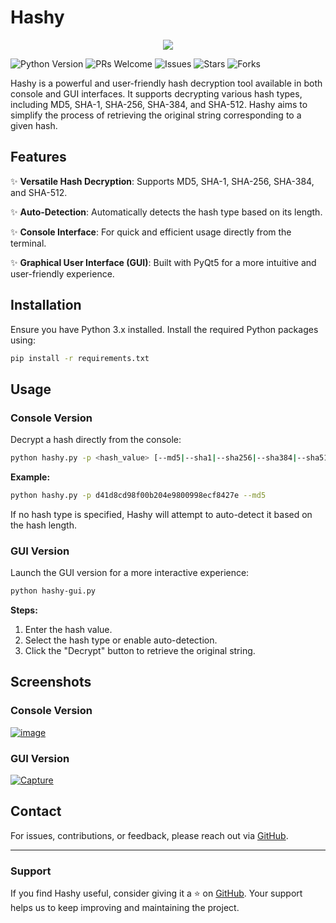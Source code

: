 # Hashy

<center><img src="https://i.ibb.co/BfM6pJX/removal-ai-ad8ac601-8aaa-4621-848b-8a7ba46c4c7c-17183697753304avxpuuj.png" border="0"/></center>

![Python Version](https://img.shields.io/badge/Python-3.x-blue)
![PRs Welcome](https://img.shields.io/badge/PRs-welcome-brightgreen)
![Issues](https://img.shields.io/github/issues/zanesense/hashy)
![Stars](https://img.shields.io/github/stars/zanesense/hashy)
![Forks](https://img.shields.io/github/forks/zanesense/hashy)

Hashy is a powerful and user-friendly hash decryption tool available in both console and GUI interfaces. It supports decrypting various hash types, including MD5, SHA-1, SHA-256, SHA-384, and SHA-512. Hashy aims to simplify the process of retrieving the original string corresponding to a given hash.

## Features

✨ **Versatile Hash Decryption**: Supports MD5, SHA-1, SHA-256, SHA-384, and SHA-512.

✨ **Auto-Detection**: Automatically detects the hash type based on its length.

✨ **Console Interface**: For quick and efficient usage directly from the terminal.

✨ **Graphical User Interface (GUI)**: Built with PyQt5 for a more intuitive and user-friendly experience.

## Installation

Ensure you have Python 3.x installed. Install the required Python packages using:

```bash
pip install -r requirements.txt
```

## Usage

### Console Version

Decrypt a hash directly from the console:

```bash
python hashy.py -p <hash_value> [--md5|--sha1|--sha256|--sha384|--sha512]
```

**Example:**
```bash
python hashy.py -p d41d8cd98f00b204e9800998ecf8427e --md5
```

If no hash type is specified, Hashy will attempt to auto-detect it based on the hash length.

### GUI Version

Launch the GUI version for a more interactive experience:

```bash
python hashy-gui.py
```

**Steps:**

1. Enter the hash value.
2. Select the hash type or enable auto-detection.
3. Click the "Decrypt" button to retrieve the original string.

## Screenshots

### Console Version
<a href="https://imgbb.com/"><img src="https://i.ibb.co/y5FfXhb/image.png" alt="image" border="0" /></a>

### GUI Version
<a href="https://imgbb.com/"><img src="https://i.ibb.co/vhSbvNh/Capture.png" alt="Capture" border="0" /></a>

## Contact

For issues, contributions, or feedback, please reach out via [GitHub](https://github.com/zanesense/hashy).

---

### Support

If you find Hashy useful, consider giving it a ⭐ on [GitHub](https://github.com/zanesense/hashy). Your support helps us to keep improving and maintaining the project.
